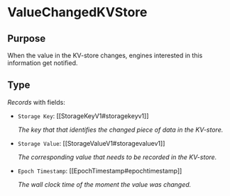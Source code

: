 # ValueChangedKVStore


## Purpose


<!-- --8<-- [start:purpose] -->
When the value in the KV-store changes, engines interested in this information get notified.
<!-- --8<-- [end:purpose] -->

## Type


<!-- --8<-- [start:type] -->
<div class="type" markdown>


*Records* with fields:
- `Storage Key`: [[StorageKeyV1#storagekeyv1]]

  *The key that that identifies the changed piece of data in the KV-store.*

- `Storage Value`: [[StorageValueV1#storagevaluev1]]

  *The corresponding value that needs to be recorded in the KV-store.*

- `Epoch Timestamp`: [[EpochTimestamp#epochtimestamp]]

  *The wall clock time of the moment the value was changed.*

</div>
<!-- --8<-- [end:type] -->

